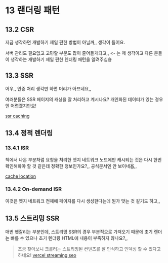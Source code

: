 # 13 랜더링 패턴

## 13.2 CSR

지금 생각하면 개발하기 제일 편한 방법이 아닐까,, 생각이 들어요.

서버 관리도 필요없고 고민할 부분도 많이 줄어들게되고,, <- 는 제 생각이고 다른 분들이 생각하는 개발하기 제일 편한 렌더링 패턴을 알려주십숑

## 13.3 SSR

어우,, 인증 처리 생각만 하면 머리가 아프네요,,

여러분들은 SSR 페이지의 캐싱을 잘 처리하고 계시나요? 개인화된 데이터가 있는 경우엔 어렵겠지만요!

[ssr caching](https://nextjs.org/docs/pages/building-your-application/data-fetching/get-server-side-props#caching-with-server-side-rendering-ssr)

## 13.4 정적 렌더링

### 13.4.1 ISR

책에서 나온 부분처럼 요청을 처리한 엣지 네트워크 노드에만 캐시되는 것은 다시 한번 확인해봐야 할 것 같은데 정확한 정보인가요?,, 공식문서엔 안 보이네욥,,

[cache location](https://nextjs.org/docs/pages/building-your-application/data-fetching/incremental-static-regeneration#customizing-the-cache-location)

### 13.4.2 On-demand ISR

이것은 엣지 네트워크 전체에 페이지를 다시 생성한다는데 뭔가 맞는 것 같기도 하고,,

## 13.5 스트리밍 SSR

매번 헷갈리는 부분인데, 스트리밍 SSR의 경우 부분적으로 가져오기 때문에 초기 렌더는 빠를 수 있으나 초기 렌더링 HTML에 내용이 부족하지 않나요?,,

> 조금 찾아보니 크롤러는 스트리밍된 컨텐츠를 잘 인식하고 인덱싱 할 수 있다고 하네요! [vercel streaming seo](https://vercel.com/guides/does-streaming-affect-seo)

